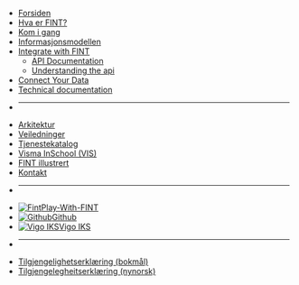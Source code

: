 * [Forsiden](/)
* [Hva er FINT?](home.md)
* [Kom i gang](getting-started.md)
* [Informasjonsmodellen](informasjonsmodellen.md)
* [Integrate with FINT](consumer/index.md)
  * [API Documentation](consumer/api/index.md)
  * [Understanding the api](consumer/api.md)
* [Connect Your Data](provider/index.md)
* [Technical documentation](technical/index.md)

- ****
* [Arkitektur](architecture.md)
* [Veiledninger](tutorials.md)
* [Tjenestekatalog](catalog.md)
* [Visma InSchool (VIS)](vis.md)
* [FINT illustrert](cartoon.md)
* [Kontakt](contact.md)


- ****
* [![Fint](https://www.fintlabs.no/_media/favicon.ico ':size=16')Play-With-FINT](https://play-with-fint.felleskomponent.no)
* [![Github](https://www.fintlabs.no/_media/github.svg ':size=16')Github](https://github.com/fintlabs)
* [![Vigo IKS](https://www.vigoiks.no/wp-content/uploads/2022/08/vigo_favicon.svg ':size=16')Vigo IKS](https://www.vigoiks.no)
- ****
* [Tilgjengelighetserklæring (bokmål)](https://uustatus.no/nb/erklaringer/publisert/feb37615-5cc6-4219-91c2-526ff16a39fe)
* [Tilgjengelegheitserklæring (nynorsk)](https://uustatus.no/nn/erklaringer/publisert/feb37615-5cc6-4219-91c2-526ff16a39fe)
